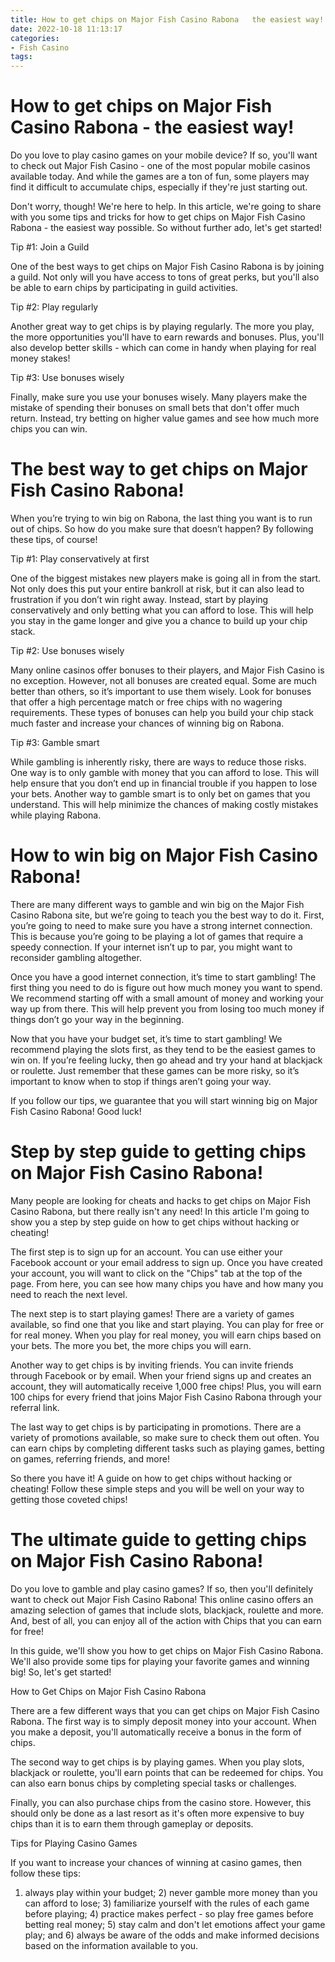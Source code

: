 ```yaml
---
title: How to get chips on Major Fish Casino Rabona   the easiest way!
date: 2022-10-18 11:13:17
categories:
- Fish Casino
tags:
---
```



#  How to get chips on Major Fish Casino Rabona - the easiest way!

Do you love to play casino games on your mobile device? If so, you'll want to check out Major Fish Casino - one of the most popular mobile casinos available today. And while the games are a ton of fun, some players may find it difficult to accumulate chips, especially if they're just starting out.

Don't worry, though! We're here to help. In this article, we're going to share with you some tips and tricks for how to get chips on Major Fish Casino Rabona - the easiest way possible. So without further ado, let's get started!

Tip #1: Join a Guild

One of the best ways to get chips on Major Fish Casino Rabona is by joining a guild. Not only will you have access to tons of great perks, but you'll also be able to earn chips by participating in guild activities.

Tip #2: Play regularly

Another great way to get chips is by playing regularly. The more you play, the more opportunities you'll have to earn rewards and bonuses. Plus, you'll also develop better skills - which can come in handy when playing for real money stakes!

Tip #3: Use bonuses wisely

Finally, make sure you use your bonuses wisely. Many players make the mistake of spending their bonuses on small bets that don't offer much return. Instead, try betting on higher value games and see how much more chips you can win.

#  The best way to get chips on Major Fish Casino Rabona!

When you’re trying to win big on Rabona, the last thing you want is to run out of chips. So how do you make sure that doesn’t happen? By following these tips, of course!

Tip #1: Play conservatively at first

One of the biggest mistakes new players make is going all in from the start. Not only does this put your entire bankroll at risk, but it can also lead to frustration if you don’t win right away. Instead, start by playing conservatively and only betting what you can afford to lose. This will help you stay in the game longer and give you a chance to build up your chip stack.

Tip #2: Use bonuses wisely

Many online casinos offer bonuses to their players, and Major Fish Casino is no exception. However, not all bonuses are created equal. Some are much better than others, so it’s important to use them wisely. Look for bonuses that offer a high percentage match or free chips with no wagering requirements. These types of bonuses can help you build your chip stack much faster and increase your chances of winning big on Rabona.

Tip #3: Gamble smart

While gambling is inherently risky, there are ways to reduce those risks. One way is to only gamble with money that you can afford to lose. This will help ensure that you don’t end up in financial trouble if you happen to lose your bets. Another way to gamble smart is to only bet on games that you understand. This will help minimize the chances of making costly mistakes while playing Rabona.

#  How to win big on Major Fish Casino Rabona!

There are many different ways to gamble and win big on the Major Fish Casino Rabona site, but we’re going to teach you the best way to do it. First, you’re going to need to make sure you have a strong internet connection. This is because you’re going to be playing a lot of games that require a speedy connection. If your internet isn’t up to par, you might want to reconsider gambling altogether.

Once you have a good internet connection, it’s time to start gambling! The first thing you need to do is figure out how much money you want to spend. We recommend starting off with a small amount of money and working your way up from there. This will help prevent you from losing too much money if things don’t go your way in the beginning.

Now that you have your budget set, it’s time to start gambling! We recommend playing the slots first, as they tend to be the easiest games to win on. If you’re feeling lucky, then go ahead and try your hand at blackjack or roulette. Just remember that these games can be more risky, so it’s important to know when to stop if things aren’t going your way.

If you follow our tips, we guarantee that you will start winning big on Major Fish Casino Rabona! Good luck!

#  Step by step guide to getting chips on Major Fish Casino Rabona!
 Many people are looking for cheats and hacks to get chips on Major Fish Casino Rabona, but there really isn't any need! In this article I'm going to show you a step by step guide on how to get chips without hacking or cheating! 

The first step is to sign up for an account. You can use either your Facebook account or your email address to sign up. Once you have created your account, you will want to click on the "Chips" tab at the top of the page. From here, you can see how many chips you have and how many you need to reach the next level. 

The next step is to start playing games! There are a variety of games available, so find one that you like and start playing. You can play for free or for real money. When you play for real money, you will earn chips based on your bets. The more you bet, the more chips you will earn. 

Another way to get chips is by inviting friends. You can invite friends through Facebook or by email. When your friend signs up and creates an account, they will automatically receive 1,000 free chips! Plus, you will earn 100 chips for every friend that joins Major Fish Casino Rabona through your referral link. 

The last way to get chips is by participating in promotions. There are a variety of promotions available, so make sure to check them out often. You can earn chips by completing different tasks such as playing games, betting on games, referring friends, and more! 

So there you have it! A guide on how to get chips without hacking or cheating! Follow these simple steps and you will be well on your way to getting those coveted chips!

#  The ultimate guide to getting chips on Major Fish Casino Rabona!

Do you love to gamble and play casino games? If so, then you'll definitely want to check out Major Fish Casino Rabona! This online casino offers an amazing selection of games that include slots, blackjack, roulette and more. And, best of all, you can enjoy all of the action with Chips that you can earn for free!

In this guide, we'll show you how to get chips on Major Fish Casino Rabona. We'll also provide some tips for playing your favorite games and winning big! So, let's get started!

How to Get Chips on Major Fish Casino Rabona

There are a few different ways that you can get chips on Major Fish Casino Rabona. The first way is to simply deposit money into your account. When you make a deposit, you'll automatically receive a bonus in the form of chips.

The second way to get chips is by playing games. When you play slots, blackjack or roulette, you'll earn points that can be redeemed for chips. You can also earn bonus chips by completing special tasks or challenges.

Finally, you can also purchase chips from the casino store. However, this should only be done as a last resort as it's often more expensive to buy chips than it is to earn them through gameplay or deposits.

Tips for Playing Casino Games

If you want to increase your chances of winning at casino games, then follow these tips:

1) always play within your budget; 2) never gamble more money than you can afford to lose; 3) familiarize yourself with the rules of each game before playing; 4) practice makes perfect - so play free games before betting real money; 5) stay calm and don't let emotions affect your game play; and 6) always be aware of the odds and make informed decisions based on the information available to you.
